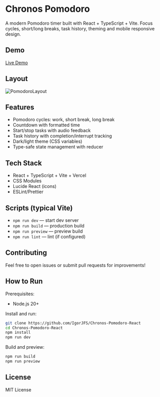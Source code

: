# Chronos Pomodoro

A modern Pomodoro timer built with React + TypeScript + Vite. Focus cycles,
short/long breaks, task history, theming and mobile responsive design.

## Demo

[Live Demo](https://chronos-pomodoro-react.vercel.app)

## Layout

![PomodoroLayout](https://github.com/user-attachments/assets/b9080389-b520-4b5a-a6d3-17e9623eb483)

## Features

- Pomodoro cycles: work, short break, long break
- Countdown with formatted time
- Start/stop tasks with audio feedback
- Task history with completion/interrupt tracking
- Dark/light theme (CSS variables)
- Type-safe state management with reducer

## Tech Stack

- React + TypeScript + Vite + Vercel
- CSS Modules
- Lucide React (icons)
- ESLint/Prettier

## Scripts (typical Vite)

- `npm run dev` — start dev server
- `npm run build` — production build
- `npm run preview` — preview build
- `npm run lint` — lint (if configured)

## Contributing

Feel free to open issues or submit pull requests for improvements!

## How to Run

Prerequisites:

- Node.js 20+

Install and run:

```bash
git clone https://github.com/IgorJFS/Chronos-Pomodoro-React
cd Chronos-Pomodoro-React
npm install
npm run dev
```

Build and preview:

```bash
npm run build
npm run preview
```

## License

MIT License
